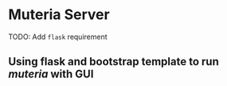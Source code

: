 # Muteria Server
 TODO: Add `flask` requirement
## Using flask and bootstrap template to run *muteria* with GUI